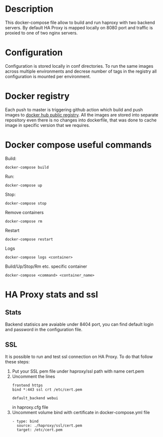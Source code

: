 # Description
This docker-compose file allow to build and run haproxy with two backend servers. By default HA Proxy is mapped locally on 8080 port and traffic is proxied to one of two nginx servers.

# Configuration
Configuration is stored locally in conf directories. To run the same images across multiple environments and decrese number of tags in the registry all configuration is mounted per environment.

# Docker registry
Each push to master is triggering github action which build and push images to [docker hub public registry](https://hub.docker.com/u/lukaszdurak). All the images are stored into separate repository even there is no changes into dockerfile, that was done to cache image in specific version that we requires.

# Docker compose useful commands
Build:
```
docker-compose build
```
Run:
```
docker-compose up
```
Stop:
```
docker-compose stop
```
Remove containers
```
docker-compose rm
```
Restart
```
docker-compose restart
```
Logs
```
docker-compose logs <container>
```
Build/Up/Stop/Rm etc. specific container
```
docker-compose <command> <container_name>
```
# HA Proxy stats and ssl
## Stats
Backend statisics are avaiable under 8404 port, you can find default login and password in the configuration file.
## SSL
It is possible to run and test ssl connection on HA Proxy. To do that follow these steps:
1. Put your SSL pem file under haproxy/ssl path with name cert.pem
2. Uncomment the lines 
    ```
    frontend https
    bind *:443 ssl crt /etc/cert.pem 

    default_backend webui
    ```
    in haproxy.cfg file
3. Uncomment volume bind with certificate in docker-compose.yml file
    ```
    - type: bind
      source: ./haproxy/ssl/cert.pem
      target: /etc/cert.pem
    ```
